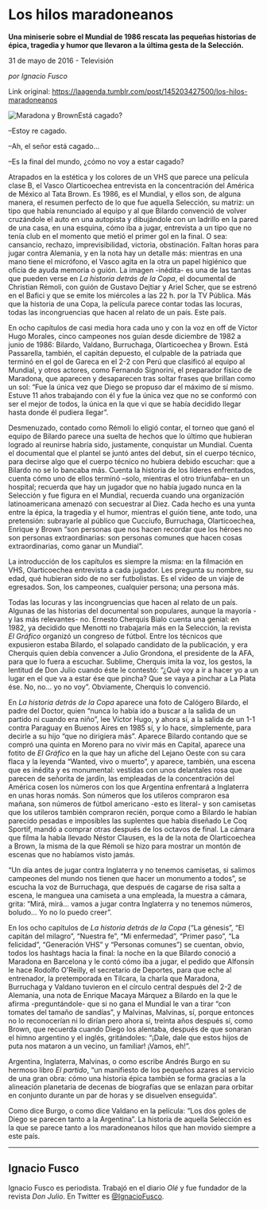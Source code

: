 # Los hilos maradoneanos

**Una miniserie sobre el Mundial de 1986 rescata las pequeñas historias de épica, tragedia y humor que llevaron a la última gesta de la Selección.**

31 de mayo de 2016 - Televisión

_por Ignacio Fusco_

Link original: https://laagenda.tumblr.com/post/145203427500/los-hilos-maradoneanos

![Maradona y Brown](https://64.media.tumblr.com/5185abbb1e5957270bd8ce05d51ed03b/tumblr_inline_pjzt0k9q8y1t6q87u_500.png)Está cagado?  

–Estoy re cagado.  

–Ah, el señor está cagado…  

–Es la final del mundo, ¿cómo no voy a estar cagado?

Atrapados en la estética y los colores de un VHS que parece una película clase B, el Vasco Olarticoechea entrevista en la concentración del América de México al Tata Brown. Es 1986, es el Mundial, y ellos son, de alguna manera, el resumen perfecto de lo que fue aquella Selección, su matriz: un tipo que había renunciado al equipo y al que Bilardo convenció de volver cruzándole el auto en una autopista y dibujándole con un ladrillo en la pared de una casa, en una esquina, cómo iba a jugar, entrevista a un tipo que no tenía club en el momento que metió el primer gol en la final. O sea: cansancio, rechazo, imprevisibilidad, victoria, obstinación. Faltan horas para jugar contra Alemania, y en la nota hay un detalle más: mientras en una mano tiene el micrófono, el Vasco agita en la otra un papel higiénico que oficia de ayuda memoria o guión. La imagen -inédita- es una de las tantas que pueden verse en *La historia detrás de la Copa*, el documental de Christian Rémoli, con guión de Gustavo Dejtiar y Ariel Scher, que se estrenó en el Bafici y que se emite los miércoles a las 22 h. por la TV Pública. Más que la historia de una Copa, la película parece contar todas las locuras, todas las incongruencias que hacen al relato de un país. Este país.

En ocho capítulos de casi media hora cada uno y con la voz en off de Víctor Hugo Morales, cinco campeones nos guían desde diciembre de 1982 a junio de 1986: Bilardo, Valdano, Burruchaga, Olarticoechea y Brown. Está Passarella, también, el capitán depuesto, el culpable de la patriada que terminó en el gol de Gareca en el 2-2 con Perú que clasificó al equipo al Mundial, y otros actores, como Fernando Signorini, el preparador físico de Maradona, que aparecen y desaparecen tras soltar frases que brillan como un sol: “Fue la única vez que Diego se propuso dar el máximo de sí mismo. Estuve 11 años trabajando con él y fue la única vez que no se conformó con ser el mejor de todos, la única en la que vi que se había decidido llegar hasta donde él pudiera llegar”.

Desmenuzado, contado como Rémoli lo eligió contar, el torneo que ganó el equipo de Bilardo parece una suelta de hechos que lo último que hubieran logrado al reunirse habría sido, justamente, conquistar un Mundial. Cuenta el documental que el plantel se juntó antes del debut, sin el cuerpo técnico, para decirse algo que el cuerpo técnico no hubiera debido escuchar: que a Bilardo no se lo bancaba más. Cuenta la historia de los líderes enfrentados, cuenta cómo uno de ellos terminó –solo, mientras el otro triunfaba– en un hospital; recuerda que hay un jugador que no había jugado nunca en la Selección y fue figura en el Mundial, recuerda cuando una organización latinoamericana amenazó con secuestrar al Diez. Cada hecho es una yunta entre la épica, la tragedia y el humor, mientras el guión tiene, ante todo, una pretensión: subrayarle al público que Cucciufo, Burruchaga, Olarticoechea, Enrique y Brown “son personas que nos hacen recordar que los héroes no son personas extraordinarias: son personas comunes que hacen cosas extraordinarias, como ganar un Mundial”. 

La introducción de los capítulos es siempre la misma: en la filmación en VHS, Olarticoechea entrevista a cada jugador. Les pregunta su nombre, su edad, qué hubieran sido de no ser futbolistas. Es el video de un viaje de egresados. Son, los campeones, cualquier persona; una persona más.

 Todas las locuras y las incongruencias que hacen al relato de un país. Algunas de las historias del documental son populares, aunque la mayoría -y las más relevantes- no. Ernesto Cherquis Bialo cuenta una genial: en 1982, ya decidido que Menotti no trabajaría más en la Selección, la revista *El Gráfico* organizó un congreso de fútbol. Entre los técnicos que expusieron estaba Bilardo, el solapado candidato de la publicación, y era Cherquis quien debía convencer a Julio Grondona, el presidente de la AFA, para que lo fuera a escuchar. Sublime, Cherquis imita la voz, los gestos, la lentitud de Don Julio cuando éste le contestó: “¿Qué voy a ir a hacer yo a un lugar en el que va a estar ése que pincha? Que se vaya a pinchar a La Plata ése. No, no… yo no voy”. Obviamente, Cherquis lo convenció.

En *La historia detrás de la Copa* aparece una foto de Calógero Bilardo, el padre del Doctor, quien “nunca lo había ido a buscar a la salida de un partido ni cuando era niño”, lee Víctor Hugo, y ahora sí, a la salida de un 1-1 contra Paraguay en Buenos Aires en 1985 sí, y lo hace, simplemente, para decirle a su hijo “que no dirigiera más”. Aparece Bilardo contando que se compró una quinta en Moreno para no vivir más en Capital, aparece una fotito de *El Gráfico* en la que hay un afiche del Lejano Oeste con su cara flaca y la leyenda “Wanted, vivo o muerto”, y aparece, también, una escena que es inédita y es monumental: vestidas con unos delantales rosa que parecen de señorita de jardín, las empleadas de la concentración del América cosen los números con los que Argentina enfrentará a Inglaterra en unas horas nomás. Son números que los utileros compraron esa mañana, son números de fútbol americano -esto es literal- y son camisetas que los utileros también compraron recién, porque como a Bilardo le habían parecido pesadas e imposibles las suplentes que había diseñado Le Coq Sportif, mandó a comprar otras después de los octavos de final. La cámara que filma la había llevado Néstor Clausen, es la de la nota de Olarticoechea a Brown, la misma de la que Rémoli se hizo para mostrar un montón de escenas que no habíamos visto jamás. 

“Un día antes de jugar contra Inglaterra y no tenemos camisetas, si salimos campeones del mundo nos tienen que hacer un monumento a todos”, se escucha la voz de Burruchaga, que después de cagarse de risa salta a escena, le manguea una camiseta a una empleada, la muestra a cámara, grita: “Mirá, mirá… vamos a jugar contra Inglaterra y no tenemos números, boludo… Yo no lo puedo creer”.

En los ocho capítulos de *La historia detrás de la Copa* (“La génesis”, “El capitán del milagro”, “Nuestra fe”, “Mi enfermedad”, “Primer paso”, “La felicidad”, “Generación VHS” y “Personas comunes”) se cuentan, obvio, todos los hashtags hacia la final: la noche en la que Bilardo conoció a Maradona en Barcelona y le contó cómo iba a jugar, el pedido que Alfonsín le hace Rodolfo O'Reilly, el secretario de Deportes, para que eche al entrenador, la pretemporada en Tilcara, la charla que Maradona, Burruchaga y Valdano tuvieron en el círculo central después del 2-2 de Alemania, una nota de Enrique Macaya Márquez a Bilardo en la que le afirma -preguntándole- que si no gana el Mundial le van a tirar “con tomates del tamaño de sandías”, y Malvinas, Malvinas, sí, porque entonces no lo reconocerían ni lo dirían pero ahora sí, treinta años después sí, como Brown, que recuerda cuando Diego los alentaba, después de que sonaran el himno argentino y el inglés, gritándoles: “¡Dale, dale que estos hijos de puta nos mataron a un vecino, un familiar! ¡Vamos, eh!”.

Argentina, Inglaterra, Malvinas, o como escribe Andrés Burgo en su hermoso libro *El partido*, “un manifiesto de los pequeños azares al servicio de una gran obra: cómo una historia épica también se forma gracias a la alineación planetaria de decenas de biografías que se enlazan para orbitar en conjunto durante un par de horas y se disuelven enseguida”.

Como dice Burgo, o como dice Valdano en la película: “Los dos goles de Diego se parecen tanto a la Argentina”. La historia de aquella Selección es la que se parece tanto a los maradoneanos hilos que han movido siempre a este país.

  




---

 Ignacio Fusco
--------------

 Ignacio Fusco es periodista. Trabajó en el diario *Olé* y fue fundador de la revista *Don Julio*. En Twitter es [@IgnacioFusco](https://twitter.com/ignaciofusco). 

